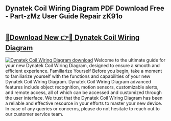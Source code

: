 ## Dynatek Coil Wiring Diagram PDF Download Free - Part-zMz User Guide Repair zK91o

# <h2><a href="http://dfmqzd.blite.top/?on=Dynatek+Coil+Wiring+Diagram">🔗Download New 👉🔴 Dynatek Coil Wiring Diagram</a></h2>

[![Dynatek Coil Wiring Diagram download](https://i.imgur.com/lujVjoI.png)](http://dfmqzd.blite.top/?on=Dynatek+Coil+Wiring+Diagram)
Welcome to the ultimate guide for your new Dynatek Coil Wiring Diagram, designed to ensure a smooth and efficient experience. Familiarize Yourself Before you begin, take a moment to familiarize yourself with the functions and capabilities of your new Dynatek Coil Wiring Diagram. Dynatek Coil Wiring Diagram advanced features include object recognition, motion sensors, customizable alerts, and remote access, all of which can be accessed and customized through the user interface. We trust that the Dynatek Coil Wiring Diagram has been a reliable and effective resource in your efforts to master your new device. In case of any queries or concerns, please do not hesitate to reach out to our customer service team.
